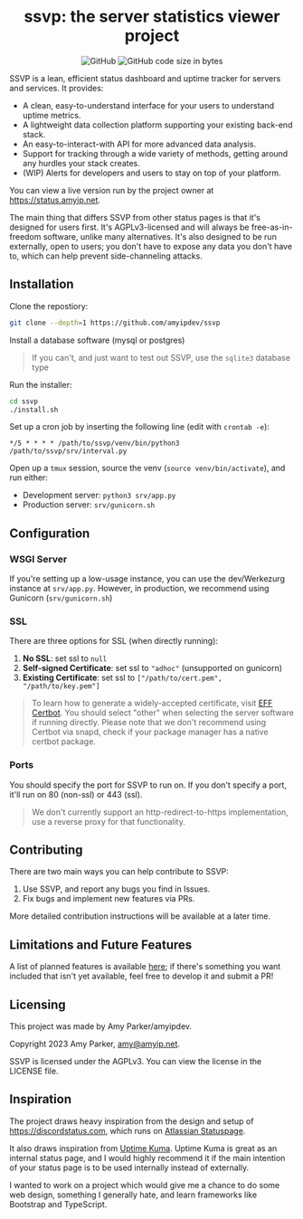 <div align="center">
<h1>ssvp: the server statistics viewer project</h1>
</div>
<div align="center">

![GitHub](https://img.shields.io/github/license/amyipdev/ssvp) ![GitHub code size in bytes](https://img.shields.io/github/languages/code-size/amyipdev/ssvp)

</div>

SSVP is a lean, efficient status dashboard and uptime tracker for servers and services. It provides:
- A clean, easy-to-understand interface for your users to understand uptime metrics.
- A lightweight data collection platform supporting your existing back-end stack.
- An easy-to-interact-with API for more advanced data analysis.
- Support for tracking through a wide variety of methods, getting around any hurdles your stack creates.
- (WIP) Alerts for developers and users to stay on top of your platform.

You can view a live version run by the project owner at https://status.amyip.net.

The main thing that differs SSVP from other status pages is that it's designed for users first. It's AGPLv3-licensed and will always be free-as-in-freedom software, unlike many alternatives. It's also designed to be run externally, open to users; you don't have to expose any data you don't have to, which can help prevent side-channeling attacks.

## Installation

Clone the repostiory:

```sh
git clone --depth=1 https://github.com/amyipdev/ssvp
```

Install a database software (mysql or postgres)
> If you can't, and just want to test out SSVP, use the `sqlite3` database type

Run the installer:
```sh
cd ssvp
./install.sh
```

Set up a cron job by inserting the following line (edit with `crontab -e`):
```cronexp
*/5 * * * * /path/to/ssvp/venv/bin/python3 /path/to/ssvp/srv/interval.py
```

Open up a `tmux` session, source the venv (`source venv/bin/activate`), and run either:

- Development server: `python3 srv/app.py`
- Production server: `srv/gunicorn.sh`

## Configuration

### WSGI Server

If you're setting up a low-usage instance, you can use the dev/Werkezurg instance at `srv/app.py`. However, in production, we recommend using Gunicorn (`srv/gunicorn.sh`)

### SSL

There are three options for SSL (when directly running):

1. **No SSL**: set ssl to `null`
2. **Self-signed Certificate**: set ssl to `"adhoc"` (unsupported on gunicorn)
3. **Existing Certificate**: set ssl to `["/path/to/cert.pem", "/path/to/key.pem"]`

> To learn how to generate a widely-accepted certificate, visit [EFF Certbot](https://certbot.eff.org/instructions).
> You should select "other" when selecting the server software if running directly.
> Please note that we don't recommend using Certbot via snapd, check if your package manager has a native certbot package.

### Ports

You should specify the port for SSVP to run on. If you don't specify a port, it'll run on 80 (non-ssl) or 443 (ssl).

> We don't currently support an http-redirect-to-https implementation, use a reverse proxy for that functionality.

## Contributing

There are two main ways you can help contribute to SSVP:
1. Use SSVP, and report any bugs you find in Issues.
2. Fix bugs and implement new features via PRs.

More detailed contribution instructions will be available at a later time.

## Limitations and Future Features

A list of planned features is available [here](https://github.com/amyipdev/ssvp/issues/1); if there's something you want included that isn't yet available, feel free to develop it and submit a PR!

## Licensing

This project was made by Amy Parker/amyipdev.

Copyright 2023 Amy Parker, amy@amyip.net.

SSVP is licensed under the AGPLv3. You can view the license in the LICENSE file.

## Inspiration

The project draws heavy inspiration from the design and setup of https://discordstatus.com, which runs on [Atlassian Statuspage](https://www.atlassian.com/software/statuspage).

It also draws inspiration from [Uptime Kuma](https://github.com/louislam/uptime-kuma). Uptime Kuma is great as an internal status page, and I would highly recommend it if the main intention of your status page is to be used internally instead of externally.

I wanted to work on a project which would give me a chance to do some web design, something I generally hate, and learn frameworks like Bootstrap and TypeScript.

